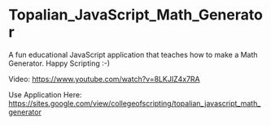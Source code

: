 # Topalian_JavaScript_Math_Generator
A fun educational JavaScript application that teaches how to make a Math Generator. Happy Scripting :-)

Video: https://www.youtube.com/watch?v=8LKJIZ4x7RA

Use Application Here: https://sites.google.com/view/collegeofscripting/topalian_javascript_math_generator
